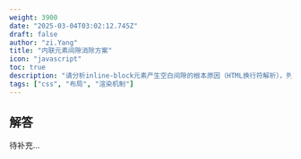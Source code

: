 ```yaml
---
weight: 3900
date: "2025-03-04T03:02:12.745Z"
draft: false
author: "zi.Yang"
title: "内联元素间隙消除方案"
icon: "javascript"
toc: true
description: "请分析inline-block元素产生空白间隙的根本原因（HTML换行符解析），列举三种消除间隙的技术方案（font-size:0、负margin、HTML注释填充），并对比各方案在响应式布局中的适应性差异。"
tags: ["css", "布局", "渲染机制"]
---
```


## 解答

待补充...
